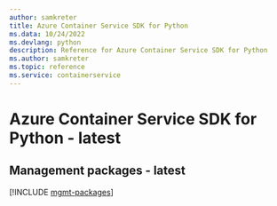 ```yaml
---
author: samkreter
title: Azure Container Service SDK for Python
ms.data: 10/24/2022
ms.devlang: python
description: Reference for Azure Container Service SDK for Python
ms.author: samkreter
ms.topic: reference
ms.service: containerservice
---
```

# Azure Container Service SDK for Python - latest

## Management packages - latest
[!INCLUDE [mgmt-packages](container-service-mgmt-index.md)]